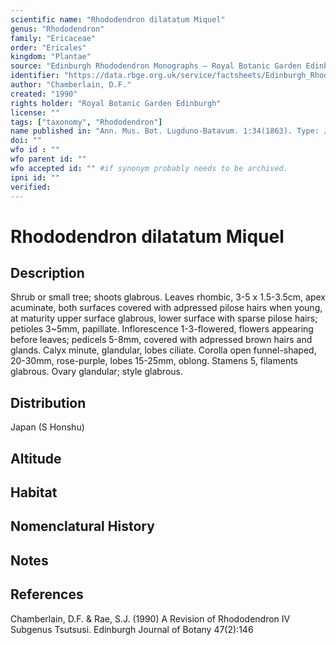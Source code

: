 ```yaml
---
scientific name: "Rhododendron dilatatum Miquel"
genus: "Rhododendron"
family: "Ericaceae"
order: "Ericales"
kingdom: "Plantae"
source: "Edinburgh Rhododendron Monographs – Royal Botanic Garden Edinburgh"
identifier: "https://data.rbge.org.uk/service/factsheets/Edinburgh_Rhododendron_Monographs.xhtml"
author: "Chamberlain, D.F."
created: "1990"
rights holder: "Royal Botanic Garden Edinburgh"
license: ""
tags: ["taxonomy", "Rhododendron"]
name published in: "Ann. Mus. Bot. Lugduno-Batavum. 1:34(1863). Type: Japan, Siebold, n.v."
doi: ""
wfo id : ""
wfo parent id: ""
wfo accepted id: "" #if synonym probably needs to be archived.                      
ipni id: ""
verified:
---
```


                       

# Rhododendron dilatatum Miquel

## Description
Shrub or small tree; shoots glabrous. Leaves rhombic, 3-5 x 1.5-3.5cm, apex acuminate, both surfaces covered with adpressed pilose hairs when young, at maturity upper surface glabrous, lower surface with sparse pilose hairs; petioles 3~5mm, papillate. Inflorescence 1-3-flowered, flowers appearing before leaves; pedicels 5-8mm, covered with adpressed brown hairs and glands. Calyx minute, glandular, lobes ciliate. Corolla open funnel-shaped, 20-30mm, rose-purple, lobes 15-25mm, oblong. Stamens 5, filaments glabrous. Ovary glandular; style glabrous.

## Distribution
Japan (S Honshu)

## Altitude


## Habitat


## Nomenclatural History

                       
## Notes


## References

Chamberlain, D.F. & Rae, S.J. (1990) A Revision of Rhododendron IV Subgenus Tsutsusi. Edinburgh Journal of Botany 47(2):146

